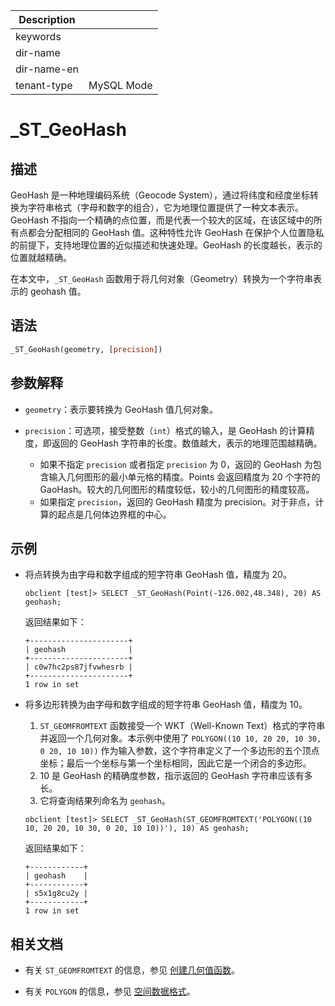 | Description   |                 |
|---------------|-----------------|
| keywords      |                 |
| dir-name      |                 |
| dir-name-en   |                 |
| tenant-type   | MySQL Mode      |

# _ST_GeoHash

## 描述

GeoHash 是一种地理编码系统（Geocode System），通过将纬度和经度坐标转换为字符串格式（字母和数字的组合），它为地理位置提供了一种文本表示。GeoHash 不指向一个精确的点位置，而是代表一个较大的区域，在该区域中的所有点都会分配相同的 GeoHash 值。这种特性允许 GeoHash 在保护个人位置隐私的前提下，支持地理位置的近似描述和快速处理。GeoHash 的长度越长，表示的位置就越精确。

在本文中，`_ST_GeoHash` 函数用于将几何对象（Geometry）转换为一个字符串表示的 geohash 值。

## 语法

```sql
_ST_GeoHash(geometry, [precision])
```

## 参数解释

* `geometry`：表示要转换为 GeoHash 值几何对象。
* `precision`：可选项，接受整数（`int`）格式的输入，是 GeoHash 的计算精度，即返回的 GeoHash 字符串的长度。数值越大，表示的地理范围越精确。

  * 如果不指定 `precision` 或者指定 `precision` 为 0，返回的 GeoHash 为包含输入几何图形的最小单元格的精度。Points 会返回精度为 20 个字符的 GaoHash。较大的几何图形的精度较低，较小的几何图形的精度较高。
  * 如果指定 `precision`，返回的 GeoHash 精度为 precision。对于非点，计算的起点是几何体边界框的中心。

## 示例

* 将点转换为由字母和数字组成的短字符串 GeoHash 值，精度为 20。

    ```shell
    obclient [test]> SELECT _ST_GeoHash(Point(-126.002,48.348), 20) AS geohash;
    ```

    返回结果如下：

    ```shell
    +----------------------+
    | geohash              |
    +----------------------+
    | c0w7hc2ps87jfvwhesrb |
    +----------------------+
    1 row in set
    ```

* 将多边形转换为由字母和数字组成的短字符串 GeoHash 值，精度为 10。

  1. `ST_GEOMFROMTEXT` 函数接受一个 WKT（Well-Known Text）格式的字符串并返回一个几何对象。本示例中使用了 `POLYGON((10 10, 20 20, 10 30, 0 20, 10 10))` 作为输入参数，这个字符串定义了一个多边形的五个顶点坐标；最后一个坐标与第一个坐标相同，因此它是一个闭合的多边形。
  2. 10 是 GeoHash 的精确度参数，指示返回的 GeoHash 字符串应该有多长。
  3. 它将查询结果列命名为 `geohash`。

  ```shell
  obclient [test]> SELECT _ST_GeoHash(ST_GEOMFROMTEXT('POLYGON((10 10, 20 20, 10 30, 0 20, 10 10))'), 10) AS geohash;
  ```

  返回结果如下：

  ```shell
  +------------+
  | geohash    |
  +------------+
  | s5x1g8cu2y |
  +------------+
  1 row in set
  ```

## 相关文档

* 有关 `ST_GEOMFROMTEXT` 的信息，参见 [创建几何值函数](150.create-a-geometry-function-of-mysql-mode.md)。

* 有关 `POLYGON` 的信息，参见 [空间数据格式](../../100.basic-elements-of-mysql-mode/100.data-type-of-mysql-mode/900.spatial-data-type-of-mysql-mode/500.spatial-data-format-of-mysql-mode.md)。
